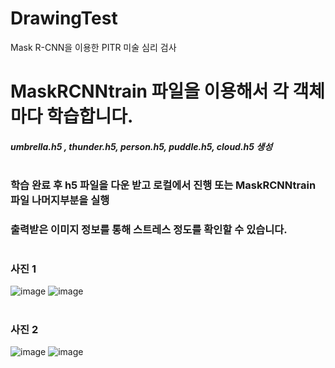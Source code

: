# DrawingTest
Mask R-CNN을 이용한 PITR 미술 심리 검사


# MaskRCNNtrain 파일을 이용해서 각 객체마다 학습합니다. 

##### umbrella.h5 , thunder.h5, person.h5, puddle.h5, cloud.h5 생성

# 
### 학습 완료 후 h5 파일을 다운 받고 로컬에서 진행 또는 MaskRCNNtrain 파일 나머지부분을 실행

### 출력받은 이미지 정보를 통해 스트레스 정도를 확인할 수 있습니다.

# 
### 사진 1 
![image](https://user-images.githubusercontent.com/77155480/112410934-615fa600-8d5f-11eb-946c-80da6bc148d5.png)
![image](https://user-images.githubusercontent.com/77155480/112411006-83592880-8d5f-11eb-94eb-ac596848d8b0.png)

#
### 사진 2 
![image](https://user-images.githubusercontent.com/77155480/112410977-7805fd00-8d5f-11eb-9848-0d848d74a48e.png)
![image](https://user-images.githubusercontent.com/77155480/112411014-87854600-8d5f-11eb-8b9c-be36a67325a7.png)



